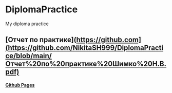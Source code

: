 # DiplomaPractice
My diploma practice
## [Отчет по практике](https://github.com](https://github.com/NikitaSH999/DiplomaPractice/blob/main/Отчет%20по%20практике%20Шимко%20Н.В.pdf)
#### [Github Pages](https://github.com)
